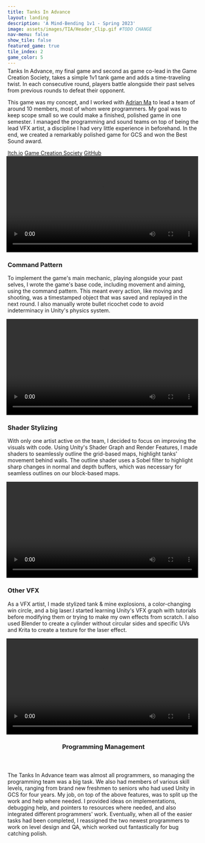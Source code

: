 ```yaml
---
title: Tanks In Advance
layout: landing
description: 'A Mind-Bending 1v1 - Spring 2023'
image: assets/images/TIA/Header_Clip.gif #TODO CHANGE
nav-menu: false
show_tile: false
featured_game: true
tile_index: 2
game_color: 5
---
```

<!-- Main -->
<div class="main tanks-in-advance" id="main" onclick="onPlayClick('a');">
<!-- One -->
<section id="one">
	<div class="inner" style="margin-top: -10px;">
		<p>Tanks In Advance, my final game and second as game co-lead in the Game Creation Society, takes a simple 1v1 tank game and adds a time-traveling twist. In each consecutive round, players battle alongside their past selves from previous rounds to defeat their opponent.</p> <p>This game was my concept, and I worked with <a href="https://ama28.github.io" target="_blank">Adrian Ma</a> to lead a team of around 10 members, most of whom were programmers. My goal was to keep scope small so we could make a finished, polished game in one semester. I managed the programming and sound teams on top of being the lead VFX artist, a discipline I had very little experience in beforehand. In the end, we created a remarkably polished game for GCS and won the Best Sound award.</p>
		<p></p>
		<a class="button" href="https://willozeas.itch.io/tanks-in-advance" target="_blank">Itch.io</a>
		<a class="button" href="https://www.gamecreation.org/games/tanks_in_advance" target="_blank">Game Creation Society</a>
		<a class="button" href="https://github.com/williamozeas/Tanks-In-Advance" target="_blank">GitHub</a>
	</div>
</section>

<section id="two">
	<div class="inner">
		<div class="row uniform tanks-in-advance">
			<script>
				vid_ids = ['vid1', 'vid2', 'vid3', 'vid4'];
			</script>
			<div class="4u 6u$(medium) 12u$(small)">
				<div class="box showcase" onmouseover="mouseoverBox(true, 'vid1')" onmouseleave="mouseoverBox(false, 'vid1')" onmouseclick="onPlayClick('vid1')">
					<video loop id="vid1" controls play_on_click width="100%" style="margin-left: -0.25em;">
						<source src="../assets/images/TIA/FightClip.mp4" type="video/mp4">
					</video>
					<h3>Command Pattern</h3>
					<p>To implement the game's main mechanic, playing alongside your past selves, I wrote the game's base code, including movement and aiming, using the command pattern. This meant every action, like moving and shooting, was a timestamped object that was saved and replayed in the next round. I also manually wrote bullet ricochet code to avoid indeterminacy in Unity's physics system.</p>
					<p></p>
				</div>
			</div>
			<div class="4u 6u$(medium) 12u$(small)">
				<div class="box showcase" onmouseover="mouseoverBox(true, 'vid2')" onmouseleave="mouseoverBox(false, 'vid2')" onmouseclick="onPlayClick('vid2')">
					<video loop id="vid2" controls play_on_click width="100%" style="margin-left: -0.25em;">
						<source src="../assets/images/TIA/PregameClip.mp4" type="video/mp4">
					</video>
					<h3>Shader Stylizing</h3>
					<p>With only one artist active on the team, I decided to focus on improving the visuals with code. Using Unity's Shader Graph and Render Features, I made shaders to seamlessly outline the grid-based maps, highlight tanks' movement behind walls. The outline shader uses a Sobel filter to highlight sharp changes in normal and depth buffers, which was necessary for seamless outlines on our block-based maps. </p>
					<p></p>
				</div>
			</div>
			<div class="4u$ 6u$(medium) 12u$(small)">
				<div class="box showcase" onmouseover="mouseoverBox(true, 'vid3')" onmouseleave="mouseoverBox(false, 'vid3')" onmouseclick="onPlayClick('vid3')">
					<video loop id="vid3" controls play_on_click width="100%" style="margin-left: -0.25em;">
						<source src="../assets/images/TIA/FightClip2.mp4" type="video/mp4">
					</video>
					<h3>Other VFX</h3>
					<p>As a VFX artist, I made stylized tank & mine explosions, a color-changing win circle, and a big laser.I started learning Unity's VFX graph with tutorials before modifying them or trying to make my own effects from scratch. I also used Blender to create a cylinder without circular sides and specific UVs and Krita to create a texture for the laser effect.</p>
					<p></p>
				</div>
			</div>
			<div class="12u 6u$(medium) 12u$(small)">
				<div id="vid4parent" class="row box showcase" onmouseover="mouseoverBox(true, 'vid4', 'vid4parent')" onmouseleave="mouseoverBox(false, 'vid4', 'vid4parent')" onmouseclick="onPlayClick('vid4')">
					<div class="4u 12u$(medium) bottom-box-image" id="design">
						<video loop id="vid4" controls play_on_click width="100%" style="margin-left: -0.25em;">
							<source src="../assets/images/TIA/TitleClip.mp4" type="video/mp4">
						</video>
					</div>
					<div class="8u 12u$(medium) bottom-box" style="padding-bottom: 1em;">
						<header>
							<h3>Programming Management</h3>
						</header>
						<p>The Tanks In Advance team was almost all programmers, so managing the programming team was a big task. We also had members of various skill levels, ranging from brand new freshmen to seniors who had used Unity in GCS for four years. My job, on top of the above features, was to split up the work and help where needed. I provided ideas on implementations, debugging help, and pointers to resources where needed, and also integrated different programmers' work. Eventually, when all of the easier tasks had been completed, I reassigned the two newest programmers to work on level design and QA, which worked out fantastically for bug catching polish.</p>
					</div>
				</div>
			</div>
		</div>
	</div>
</section>


</div>
